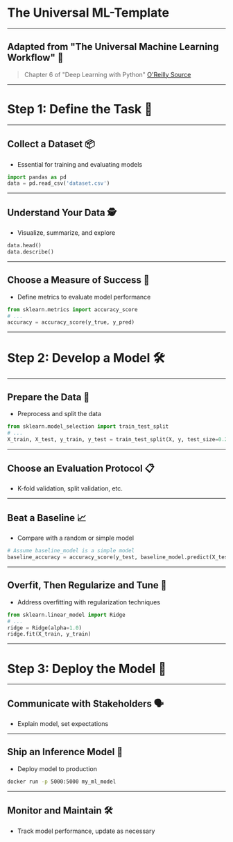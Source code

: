 # The Universal ML-Template

---

## Adapted from "The Universal Machine Learning Workflow" 🔄
> Chapter 6 of "Deep Learning with Python" 
> [O'Reilly Source](https://www.oreilly.com/library/view/deep-learning-with/9781617296864/Text/06.xhtml)

---

# Step 1: Define the Task 🎯

---

## Collect a Dataset 📦
- Essential for training and evaluating models
```python
import pandas as pd
data = pd.read_csv('dataset.csv')
```

---

## Understand Your Data 🕵️
- Visualize, summarize, and explore
```python
data.head()
data.describe()
```

---

## Choose a Measure of Success 📏
- Define metrics to evaluate model performance
```python
from sklearn.metrics import accuracy_score
# ...
accuracy = accuracy_score(y_true, y_pred)
```

---

# Step 2: Develop a Model 🛠️

---

## Prepare the Data 🔄
- Preprocess and split the data
```python
from sklearn.model_selection import train_test_split
# ...
X_train, X_test, y_train, y_test = train_test_split(X, y, test_size=0.2)
```

---

## Choose an Evaluation Protocol 📋
- K-fold validation, split validation, etc.

---

## Beat a Baseline 📈
- Compare with a random or simple model
```python
# Assume baseline_model is a simple model
baseline_accuracy = accuracy_score(y_test, baseline_model.predict(X_test))
```

---

## Overfit, Then Regularize and Tune 🔄
- Address overfitting with regularization techniques
```python
from sklearn.linear_model import Ridge
# ...
ridge = Ridge(alpha=1.0)
ridge.fit(X_train, y_train)
```

---

# Step 3: Deploy the Model 🚀

---

## Communicate with Stakeholders 🗣️
- Explain model, set expectations

---

## Ship an Inference Model 🚢
- Deploy model to production
```bash
docker run -p 5000:5000 my_ml_model
```

---

## Monitor and Maintain 🛠️
- Track model performance, update as necessary
